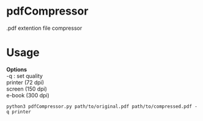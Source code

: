 # pdfCompressor
.pdf extention file compressor


# Usage
**Options**  
-q : set quality  
printer (72  dpi)  
screen  (150 dpi)  
e-book  (300 dpi)  

```
python3 pdfCompressor.py path/to/original.pdf path/to/compressed.pdf -q printer
```